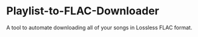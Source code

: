 # Playlist-to-FLAC-Downloader
A tool to automate downloading all of your songs in Lossless FLAC format.
